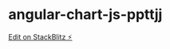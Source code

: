 # angular-chart-js-ppttjj

[Edit on StackBlitz ⚡️](https://stackblitz.com/edit/angular-chart-js-ppttjj)